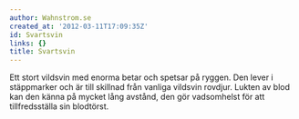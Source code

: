 ```yaml
---
author: Wahnstrom.se
created_at: '2012-03-11T17:09:35Z'
id: Svartsvin
links: {}
title: Svartsvin
---
```


Ett stort vildsvin med enorma betar och spetsar på ryggen. Den lever i stäppmarker och är till
skillnad från vanliga vildsvin rovdjur. Lukten av blod kan den känna på mycket lång avstånd, den gör
vadsomhelst för att tillfredsställa sin blodtörst.